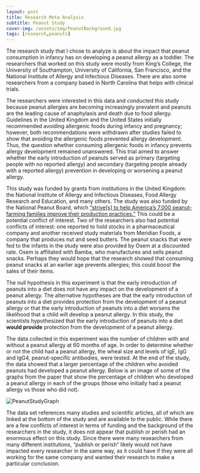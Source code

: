 ```yaml
---
layout: post
title: Research Meta Analysis
subtitle: Peanut Study
cover-img: /assets/img/PeanutBackground.jpg
tags: [research,peanuts]
---
```


The research study that I chose to analyze is about the impact that peanut consumption in infancy has on developing a peanut allergy as a toddler. The researchers that worked on this study were mostly from King’s College, the University of Southampton, University of California, San Francisco, and the National Institute of Allergy and Infectious Diseases. There are also some researchers from a company based in North Carolina that helps with clinical trials.

The researchers were interested in this data and conducted this study because peanut allergies are becoming increasingly prevalent and peanuts are the leading cause of anaphylaxis and death due to food allergy. Guidelines in the United Kingdom and the United States initially recommended avoiding allergenic foods during infancy and pregnancy; however, both recommendations were withdrawn after studies failed to show that avoiding the allergenic foods prevented allergy development. Thus, the question whether consuming allergenic foods in infancy prevents allergy development remained unanswered. This trial aimed to answer whether the early introduction of peanuts served as primary (targeting people with no reported allergy) and secondary (targeting people already with a reported allergy) prevention in developing or worsening a peanut allergy.

This study was funded by grants from institutions in the United Kingdom: the National Institute of Allergy and Infectious Diseases, Food Allergy Research and Education, and many others. The study was also funded by the National Peanut Board, which [“strive[s] to help America’s 7,000 peanut-farming families improve their production practices.”](https://nationalpeanutboard.org/about-us/) This could be a potential conflict of interest. Two of the researchers also had potential conflicts of interest: one reported to hold stocks in a pharmaceutical company and another received study materials from Meridian Foods, a company that produces nut and seed butters. The peanut snacks that were fed to the infants in the study were also provided by Osem at a discounted rate. Osem is affiliated with Bamba, who manufactures and sells peanut snacks. Perhaps they would hope that the research showed that consuming peanut snacks at an earlier age prevents allergies; this could boost the sales of their items.

The null hypothesis in this experiment is that the early introduction of peanuts into a diet does not have any impact on the development of a peanut allergy. The alternative hypotheses are that the early introduction of peanuts into a diet provides protection from the development of a peanut allergy or that the early introduction of peanuts into a diet worsens the likelihood that a child will develop a peanut allergy. In this study, the scientists hypothesized that the early introduction of peanuts into a diet **would provide** protection from the development of a peanut allergy.

The data collected in this experiment was the number of children with and without a peanut allergy at 60 months of age. In order to determine whether or not the child had a peanut allergy, the wheal size and levels of IgE, IgG and IgG4, peanut-specific antibodies, were tested. At the end of the study, the data showed that a larger percentage of the children who avoided peanuts had developed a peanut allergy. Below is an image of some of the graphs from the paper that show the percentage of children who developed a peanut allergy in each of the groups (those who initially had a peanut allergy vs those who did not).

![PeanutStudyGraph](https://isabellefic.github.io/art-of-data/assets/img/PeanutStudyGraph.jpeg)

The data set references many studies and scientific articles, all of which are linked at the bottom of the study and are available to the public. While there are a few conflicts of interest in terms of funding and the background of the researchers in the study, it does not appear that publish or perish had an enormous effect on this study. Since there were many researchers from many different institutions, “publish or perish” likely would not have impacted every researcher in the same way, as it could have if they were all working for the same company and wanted their research to make a particular conclusion.
